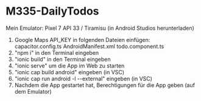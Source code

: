 # M335-DailyTodos
Mein Emulator: Pixel 7 API 33 / Tiramisu (in Android Studios herunterladen)

1. Google Maps API_KEY in folgenden Dateien einfügen:
	capacitor.config.ts
	AndroidManifest.xml
	todo.component.ts
2. "npm i" in den Terminal eingeben
3. "ionic build" in den Terminal eingeben
4. "ionic serve" um die App im Web zu starten
5. "ionic cap build android" eingeben (in VSC)
6. "ionic cap run android -l --external" eingeben (in VSC)
7. Nachdem die App gestartet hat, Berechtigungen für die App geben (auf dem Emulator)
